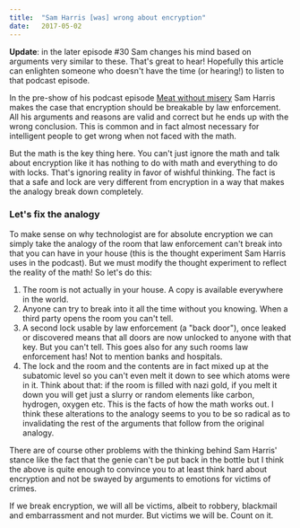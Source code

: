 ```yaml
---
title:	"Sam Harris [was] wrong about encryption"
date:	2017-05-02
---
```


  **Update**: in the later episode #30 Sam changes his mind based on arguments very similar to these. That's great to hear! Hopefully this article can enlighten someone who doesn't have the time (or hearing!) to listen to that podcast episode.

In the pre-show of his podcast episode [Meat without misery](https://overcast.fm/+BSCAiZfqg) Sam Harris makes the case that encryption should be breakable by law enforcement. All his arguments and reasons are valid and correct but he ends up with the wrong conclusion. This is common and in fact almost necessary for intelligent people to get wrong when not faced with the math.

But the math is the key thing here. You can't just ignore the math and talk about encryption like it has nothing to do with math and everything to do with locks. That's ignoring reality in favor of wishful thinking. The fact is that a safe and lock are very different from encryption in a way that makes the analogy break down completely.

### Let's fix the analogy

To make sense on why technologist are for absolute encryption we can simply take the analogy of the room that law enforcement can't break into that you can have in your house (this is the thought experiment Sam Harris uses in the podcast). But we must modify the thought experiment to reflect the reality of the math! So let's do this:

1. The room is not actually in your house. A copy is available everywhere in the world.
2. Anyone can try to break into it all the time without you knowing. When a third party opens the room you can't tell.
3. A second lock usable by law enforcement (a "back door"), once leaked or discovered means that all doors are now unlocked to anyone with that key. But you can't tell. This goes also for any such rooms law enforcement has! Not to mention banks and hospitals.
4. The lock and the room and the contents are in fact mixed up at the subatomic level so you can't even melt it down to see which atoms were in it. Think about that: if the room is filled with nazi gold, if you melt it down you will get just a slurry or random elements like carbon, hydrogen, oxygen etc.
This is the facts of how the math works out. I think these alterations to the analogy seems to you to be so radical as to invalidating the rest of the arguments that follow from the original analogy.

There are of course other problems with the thinking behind Sam Harris' stance like the fact that the genie can't be put back in the bottle but I think the above is quite enough to convince you to at least think hard about encryption and not be swayed by arguments to emotions for victims of crimes.

If we break encryption, we will all be victims, albeit to robbery, blackmail and embarrassment and not murder. But victims we will be. Count on it.
